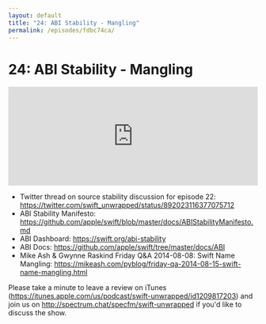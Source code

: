 ```yaml
---
layout: default
title: "24: ABI Stability - Mangling"
permalink: /episodes/fdbc74ca/
---
```


# 24: ABI Stability - Mangling

<iframe frameBorder="0" height="200px" scrolling="no" seamless src="https://player.simplecast.com/bdc44b4f-6b68-4c2f-bfed-a61b1b8dfc93" width="100%"></iframe>

* Twitter thread on source stability discussion for episode 22: https://twitter.com/swift_unwrapped/status/892023116377075712
* ABI Stability Manifesto: https://github.com/apple/swift/blob/master/docs/ABIStabilityManifesto.md
* ABI Dashboard: https://swift.org/abi-stability
* ABI Docs: https://github.com/apple/swift/tree/master/docs/ABI
* Mike Ash & Gwynne Raskind Friday Q&A 2014-08-08: Swift Name Mangling: https://mikeash.com/pyblog/friday-qa-2014-08-15-swift-name-mangling.html

Please take a minute to leave a review on iTunes (https://itunes.apple.com/us/podcast/swift-unwrapped/id1209817203) and join us on http://spectrum.chat/specfm/swift-unwrapped if you'd like to discuss the show.
